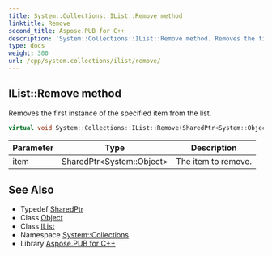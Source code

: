 ```yaml
---
title: System::Collections::IList::Remove method
linktitle: Remove
second_title: Aspose.PUB for C++
description: 'System::Collections::IList::Remove method. Removes the first instance of the specified item from the list in C++.'
type: docs
weight: 300
url: /cpp/system.collections/ilist/remove/
---
```

## IList::Remove method


Removes the first instance of the specified item from the list.

```cpp
virtual void System::Collections::IList::Remove(SharedPtr<System::Object> item)=0
```


| Parameter | Type | Description |
| --- | --- | --- |
| item | SharedPtr\<System::Object\> | The item to remove. |

## See Also

* Typedef [SharedPtr](../../../system/sharedptr/)
* Class [Object](../../../system/object/)
* Class [IList](../)
* Namespace [System::Collections](../../)
* Library [Aspose.PUB for C++](../../../)
